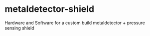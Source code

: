 # metaldetector-shield
Hardware and Software for a custom build metaldetector + pressure sensing shield

